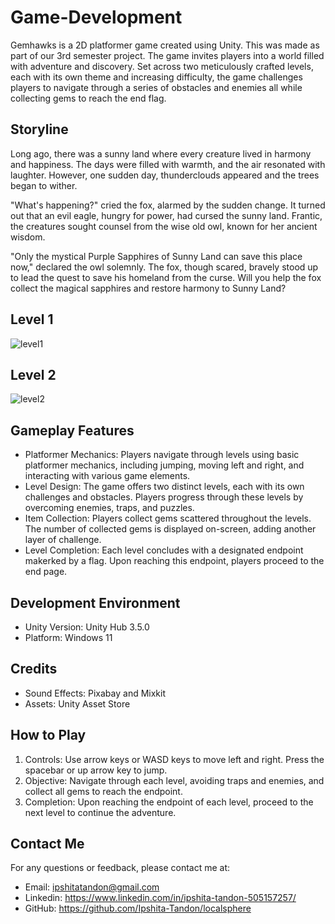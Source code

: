 # Game-Development

Gemhawks is a 2D platformer game created using Unity. This was made as part of our 3rd semester project. The game invites players into a world filled with adventure and discovery. Set across two meticulously crafted levels, each with its own theme and increasing difficulty, the game challenges players to navigate through a series of obstacles and enemies all while collecting gems to reach the end flag.

## Storyline
Long ago, there was a sunny land where every creature lived in harmony and happiness. The days were filled with warmth, and the air resonated with laughter. However, one sudden day, thunderclouds appeared and the trees began to wither.

"What's happening?" cried the fox, alarmed by the sudden change. It turned out that an evil eagle, hungry for power, had cursed the sunny land. Frantic, the creatures sought counsel from the wise old owl, known for her ancient wisdom.

"Only the mystical Purple Sapphires of Sunny Land can save this place now," declared the owl solemnly. The fox, though scared, bravely stood up to lead the quest to save his homeland from the curse. Will you help the fox collect the magical sapphires and restore harmony to Sunny Land?


## Level 1
![level1](https://github.com/Ipshita-Tandon/Game-Development/assets/120296010/5fbe3bee-f585-4332-b31a-ccaf63811e60)

## Level 2
![level2](https://github.com/Ipshita-Tandon/Game-Development/assets/120296010/7e548465-110b-49ce-b8b1-c812d9075ac0)

## Gameplay Features

* Platformer Mechanics: Players navigate through levels using basic platformer mechanics, including jumping, moving left and right, and interacting with various game elements.
* Level Design: The game offers two distinct levels, each with its own challenges and obstacles. Players progress through these levels by overcoming enemies, traps, and puzzles.
* Item Collection: Players collect gems scattered throughout the levels. The number of collected gems is displayed on-screen, adding another layer of challenge.
* Level Completion: Each level concludes with a designated endpoint makerked by a flag. Upon reaching this endpoint, players proceed to the end page.

## Development Environment

* Unity Version: Unity Hub 3.5.0
* Platform: Windows 11
 
## Credits
* Sound Effects: Pixabay and Mixkit
* Assets: Unity Asset Store

## How to Play
1. Controls: Use arrow keys or WASD keys to move left and right. Press the spacebar or up arrow key to jump.
2. Objective: Navigate through each level, avoiding traps and enemies, and collect all gems to reach the endpoint.
3. Completion: Upon reaching the endpoint of each level, proceed to the next level to continue the adventure.

## Contact Me
For any questions or feedback, please contact me at:

* Email: ipshitatandon@gmail.com
* Linkedin: https://www.linkedin.com/in/ipshita-tandon-505157257/
* GitHub: https://github.com/Ipshita-Tandon/localsphere
